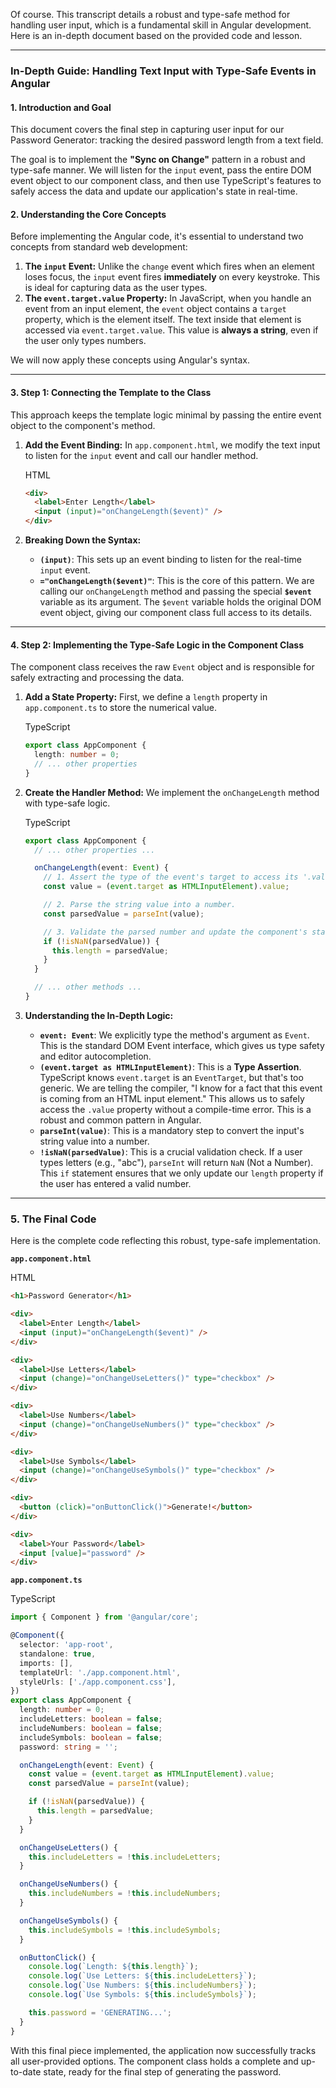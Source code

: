 Of course. This transcript details a robust and type-safe method for handling user input, which is a fundamental skill in Angular development. Here is an in-depth document based on the provided code and lesson.

---

### **In-Depth Guide: Handling Text Input with Type-Safe Events in Angular**

#### **1. Introduction and Goal**

This document covers the final step in capturing user input for our Password Generator: tracking the desired password length from a text field.

The goal is to implement the **"Sync on Change"** pattern in a robust and type-safe manner. We will listen for the `input` event, pass the entire DOM event object to our component class, and then use TypeScript's features to safely access the data and update our application's state in real-time.

#### **2. Understanding the Core Concepts**

Before implementing the Angular code, it's essential to understand two concepts from standard web development:

1. **The `input` Event:** Unlike the `change` event which fires when an element loses focus, the `input` event fires **immediately** on every keystroke. This is ideal for capturing data as the user types.
2. **The `event.target.value` Property:** In JavaScript, when you handle an event from an input element, the `event` object contains a `target` property, which is the element itself. The text inside that element is accessed via `event.target.value`. This value is **always a string**, even if the user only types numbers.

We will now apply these concepts using Angular's syntax.

---

#### **3. Step 1: Connecting the Template to the Class**

This approach keeps the template logic minimal by passing the entire event object to the component's method.

1. **Add the Event Binding:** In `app.component.html`, we modify the text input to listen for the `input` event and call our handler method.
    
    HTML
    
    ```HTML
    <div>
      <label>Enter Length</label>
      <input (input)="onChangeLength($event)" />
    </div>
    ```
    
2. **Breaking Down the Syntax:**
    
    - **`(input)`**: This sets up an event binding to listen for the real-time `input` event.
    - **`="onChangeLength($event)"`**: This is the core of this pattern. We are calling our `onChangeLength` method and passing the special **`$event`** variable as its argument. The `$event` variable holds the original DOM event object, giving our component class full access to its details.

---

#### **4. Step 2: Implementing the Type-Safe Logic in the Component Class**

The component class receives the raw `Event` object and is responsible for safely extracting and processing the data.

1. **Add a State Property:** First, we define a `length` property in `app.component.ts` to store the numerical value.
    
    TypeScript
    
    ```TypeScript
    export class AppComponent {
      length: number = 0;
      // ... other properties
    }
    ```
    
2. **Create the Handler Method:** We implement the `onChangeLength` method with type-safe logic.
    
    TypeScript
    
    ```TypeScript
    export class AppComponent {
      // ... other properties ...
    
      onChangeLength(event: Event) {
        // 1. Assert the type of the event's target to access its '.value' property safely.
        const value = (event.target as HTMLInputElement).value;
    
        // 2. Parse the string value into a number.
        const parsedValue = parseInt(value);
    
        // 3. Validate the parsed number and update the component's state.
        if (!isNaN(parsedValue)) {
          this.length = parsedValue;
        }
      }
    
      // ... other methods ...
    }
    ```
    
3. **Understanding the In-Depth Logic:**
    
    - **`event: Event`**: We explicitly type the method's argument as `Event`. This is the standard DOM Event interface, which gives us type safety and editor autocompletion.
    - **`(event.target as HTMLInputElement)`**: This is a **Type Assertion**. TypeScript knows `event.target` is an `EventTarget`, but that's too generic. We are telling the compiler, "I know for a fact that this event is coming from an HTML input element." This allows us to safely access the `.value` property without a compile-time error. This is a robust and common pattern in Angular.
    - **`parseInt(value)`**: This is a mandatory step to convert the input's string value into a number.
    - **`!isNaN(parsedValue)`**: This is a crucial validation check. If a user types letters (e.g., "abc"), `parseInt` will return `NaN` (Not a Number). This `if` statement ensures that we only update our `length` property if the user has entered a valid number.

---

### **5. The Final Code**

Here is the complete code reflecting this robust, type-safe implementation.

**`app.component.html`**

HTML

```HTML
<h1>Password Generator</h1>

<div>
  <label>Enter Length</label>
  <input (input)="onChangeLength($event)" />
</div>

<div>
  <label>Use Letters</label>
  <input (change)="onChangeUseLetters()" type="checkbox" />
</div>

<div>
  <label>Use Numbers</label>
  <input (change)="onChangeUseNumbers()" type="checkbox" />
</div>

<div>
  <label>Use Symbols</label>
  <input (change)="onChangeUseSymbols()" type="checkbox" />
</div>

<div>
  <button (click)="onButtonClick()">Generate!</button>
</div>

<div>
  <label>Your Password</label>
  <input [value]="password" />
</div>
```

**`app.component.ts`**

TypeScript

```TypeScript
import { Component } from '@angular/core';

@Component({
  selector: 'app-root',
  standalone: true,
  imports: [],
  templateUrl: './app.component.html',
  styleUrls: ['./app.component.css'],
})
export class AppComponent {
  length: number = 0;
  includeLetters: boolean = false;
  includeNumbers: boolean = false;
  includeSymbols: boolean = false;
  password: string = '';

  onChangeLength(event: Event) {
    const value = (event.target as HTMLInputElement).value;
    const parsedValue = parseInt(value);

    if (!isNaN(parsedValue)) {
      this.length = parsedValue;
    }
  }

  onChangeUseLetters() {
    this.includeLetters = !this.includeLetters;
  }

  onChangeUseNumbers() {
    this.includeNumbers = !this.includeNumbers;
  }

  onChangeUseSymbols() {
    this.includeSymbols = !this.includeSymbols;
  }

  onButtonClick() {
    console.log(`Length: ${this.length}`);
    console.log(`Use Letters: ${this.includeLetters}`);
    console.log(`Use Numbers: ${this.includeNumbers}`);
    console.log(`Use Symbols: ${this.includeSymbols}`);

    this.password = 'GENERATING...';
  }
}
```

With this final piece implemented, the application now successfully tracks all user-provided options. The component class holds a complete and up-to-date state, ready for the final step of generating the password.